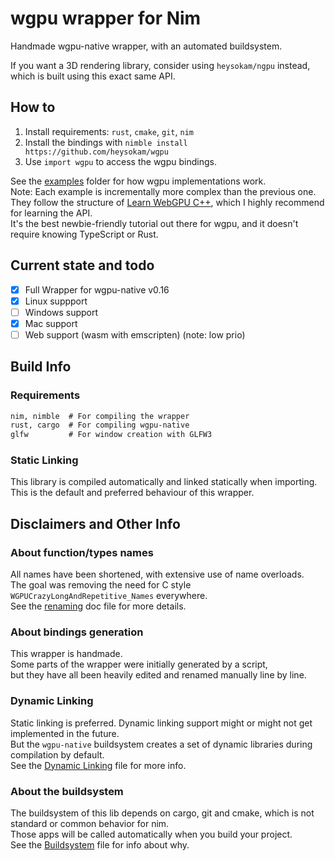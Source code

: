 # wgpu wrapper for Nim
Handmade wgpu-native wrapper, with an automated buildsystem.  

If you want a 3D rendering library, consider using `heysokam/ngpu` instead,  
which is built using this exact same API.  

## How to
1. Install requirements: `rust`, `cmake`, `git`, `nim`  
2. Install the bindings with `nimble install https://github.com/heysokam/wgpu`  
3. Use `import wgpu` to access the wgpu bindings.  

See the [examples](./examples) folder for how wgpu implementations work.  
Note: Each example is incrementally more complex than the previous one.  
They follow the structure of [Learn WebGPU C++](https://eliemichel.github.io/LearnWebGPU/), which I highly recommend for learning the API.  
It's the best newbie-friendly tutorial out there for wgpu, and it doesn't require knowing TypeScript or Rust.  

## Current state and todo
- [x] Full Wrapper for wgpu-native v0.16
- [x] Linux suppport
- [ ] Windows support
- [x] Mac support
- [ ] Web support (wasm with emscripten) (note: low prio)

## Build Info
### Requirements
```md
nim, nimble  # For compiling the wrapper
rust, cargo  # For compiling wgpu-native
glfw         # For window creation with GLFW3
```

### Static Linking
This library is compiled automatically and linked statically when importing.  
This is the default and preferred behaviour of this wrapper.  


## Disclaimers and Other Info
### About function/types names
All names have been shortened, with extensive use of name overloads.  
The goal was removing the need for C style `WGPUCrazyLongAndRepetitive_Names` everywhere.  
See the [renaming](./doc/rename.md) doc file for more details.  

### About bindings generation
This wrapper is handmade.  
Some parts of the wrapper were initially generated by a script,  
but they have all been heavily edited and renamed manually line by line.  

### Dynamic Linking
Static linking is preferred.
Dynamic linking support might or might not get implemented in the future.  
But the `wgpu-native` buildsystem creates a set of dynamic libraries during compilation by default.  
See the [Dynamic Linking](./doc/dynamic.md) file for more info.

### About the buildsystem
The buildsystem of this lib depends on cargo, git and cmake, which is not standard or common behavior for nim.  
Those apps will be called automatically when you build your project.  
See the [Buildsystem](./doc/buildsystem.md) file for info about why.  

